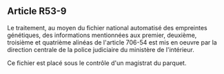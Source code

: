 Article R53-9
----
Le traitement, au moyen du fichier national automatisé des empreintes
génétiques, des informations mentionnées aux premier, deuxième, troisième et
quatrième alinéas de l'article 706-54 est mis en oeuvre par la direction
centrale de la police judiciaire du ministère de l'intérieur.

Ce fichier est placé sous le contrôle d'un magistrat du parquet.
